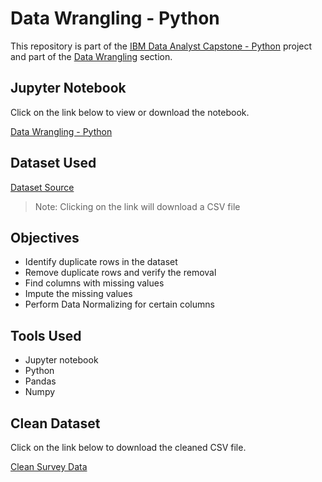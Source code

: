 # Data Wrangling - Python

<p>This repository is part of the <a href = 'https://github.com/FaiLuReH3Ro/ibm-da-capstone-py'>IBM Data Analyst Capstone - Python</a> project and part of the <a href = 'https://github.com/FaiLuReH3Ro/ibm-da-capstone-py?tab=readme-ov-file#data-wrangling'>Data Wrangling</a> section.</p>

## Jupyter Notebook

Click on the link below to view or download the notebook.

[Data Wrangling - Python](https://github.com/FaiLuReH3Ro/data-wrangling-py/blob/main/Data_Wrangling.ipynb)

## Dataset Used

[Dataset Source](https://cf-courses-data.s3.us.cloud-object-storage.appdomain.cloud/VYPrOu0Vs3I0hKLLjiPGrA/survey-data-with-duplicate.csv) 

> Note: Clicking on the link will download a CSV file

## Objectives

* Identify duplicate rows in the dataset
* Remove duplicate rows and verify the removal
* Find columns with missing values
* Impute the missing values
* Perform Data Normalizing for certain columns


## Tools Used

* Jupyter notebook
* Python
* Pandas
* Numpy

## Clean Dataset

Click on the link below to download the cleaned CSV file.

[Clean Survey Data](https://github.com/FaiLuReH3Ro/data-wrangling-py/blob/main/clean_survey_data.csv)
